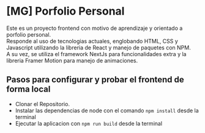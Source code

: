 # [MG] Porfolio Personal

Este es un proyecto frontend con motivo de aprendizaje y orientado a porfolio personal. 
<br>Responde al uso de tecnologias actuales, englobando HTML, CSS y Javascript utilizando la libreria de React y manejo de paquetes con NPM.
<br>A su vez, se utiliza el framework NextJs para funcionalidades extra y la libreria Framer Motion para manejo de animaciones.

## Pasos para configurar y probar el frontend de forma local

- Clonar el Repositorio.
- Instalar las dependencias de node con el comando `npm install` desde la terminal
- Ejecutar la aplicacion con `npm run build` desde la terminal
